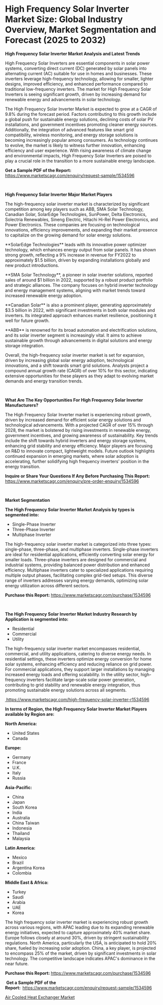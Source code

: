 <p><h1>High Frequency Solar Inverter Market Size: Global Industry Overview, Market Segmentation and Forecast (2025 to 2032)</h1></p><p><strong>High Frequency Solar Inverter Market Analysis and Latest Trends</strong></p>
<p><p>High Frequency Solar Inverters are essential components in solar power systems, converting direct current (DC) generated by solar panels into alternating current (AC) suitable for use in homes and businesses. These inverters leverage high-frequency technology, allowing for smaller, lighter designs, improved efficiency, and enhanced performance compared to traditional low-frequency inverters. The market for High Frequency Solar Inverters is seeing significant growth, driven by increasing demand for renewable energy and advancements in solar technology.</p><p>The High Frequency Solar Inverter Market is expected to grow at a CAGR of 9.8% during the forecast period. Factors contributing to this growth include a global push for sustainable energy solutions, declining costs of solar PV installations, and government incentives promoting cleaner energy sources. Additionally, the integration of advanced features like smart grid compatibility, wireless monitoring, and energy storage solutions is becoming increasingly popular among consumers. As technology continues to evolve, the market is likely to witness further innovation, enhancing efficiency and user experience. With rising awareness of climate change and environmental impacts, High Frequency Solar Inverters are poised to play a crucial role in the transition to a more sustainable energy landscape.</p></p>
<p><strong>Get a Sample PDF of the Report:&nbsp;</strong> <a href="https://www.marketscagr.com/enquiry/request-sample/1534596?utm_campaign=2944&utm_medium=2&utm_source=Github&utm_content=ia&utm_term=08042025&utm_id=high-frequency-solar-inverter">https://www.marketscagr.com/enquiry/request-sample/1534596</a></p>
<p>&nbsp;</p>
<p><strong>High Frequency Solar Inverter Major Market Players</strong></p>
<p><p>The high-frequency solar inverter market is characterized by significant competition among key players such as ABB, SMA Solar Technology, Canadian Solar, SolarEdge Technologies, SunPower, Delta Electronics, Solectria Renewables, Sineng Electric, Hitachi Hi-Rel Power Electronics, and Power Electronics. These companies are focusing on technological innovations, efficiency improvements, and expanding their market presence to capitalize on the growing demand for solar energy solutions.</p><p>**SolarEdge Technologies** leads with its innovative power optimizer technology, which enhances energy output from solar panels. It has shown strong growth, reflecting a 9% increase in revenue for FY2022 to approximately $1.5 billion, driven by expanding installations globally and new product introductions.</p><p>**SMA Solar Technology**, a pioneer in solar inverter solutions, reported sales of around $1 billion in 2022, supported by a robust product portfolio and strategic alliances. The company focuses on hybrid inverter technology and energy management systems, aligning with market trends toward increased renewable energy adoption.</p><p>**Canadian Solar** is also a prominent player, generating approximately $3.5 billion in 2022, with significant investments in both solar modules and inverters. Its integrated approach enhances market resilience, positioning it well for future growth.</p><p>**ABB** is renowned for its broad automation and electrification solutions, and its solar inverter segment is increasingly vital. It aims to achieve sustainable growth through advancements in digital solutions and energy storage integration.</p><p>Overall, the high-frequency solar inverter market is set for expansion, driven by increasing global solar energy adoption, technological innovations, and a shift towards smart grid solutions. Analysts project a compound annual growth rate (CAGR) of over 10% for this sector, indicating extensive opportunities for these players as they adapt to evolving market demands and energy transition trends.</p></p>
<p>&nbsp;</p>
<p><strong>What Are The Key Opportunities For High Frequency Solar Inverter Manufacturers?</strong></p>
<p><p>The High Frequency Solar Inverter market is experiencing robust growth, driven by increased demand for efficient solar energy solutions and technological advancements. With a projected CAGR of over 15% through 2028, the market is bolstered by rising investments in renewable energy, government incentives, and growing awareness of sustainability. Key trends include the shift towards hybrid inverters and energy storage systems, enhancing grid stability and energy efficiency. Major players are focusing on R&D to innovate compact, lightweight models. Future outlook highlights continued expansion in emerging markets, where solar adoption is accelerating, further solidifying high frequency inverters' position in the energy transition.</p></p>
<p><strong>Inquire or Share Your Questions If Any Before Purchasing This Report:</strong> <a href="https://www.marketscagr.com/enquiry/pre-order-enquiry/1534596?utm_campaign=2944&utm_medium=2&utm_source=Github&utm_content=ia&utm_term=08042025&utm_id=high-frequency-solar-inverter">https://www.marketscagr.com/enquiry/pre-order-enquiry/1534596</a></p>
<p>&nbsp;</p>
<p><strong>Market Segmentation</strong></p>
<p><strong>The High Frequency Solar Inverter Market Analysis by types is segmented into:</strong></p>
<p><ul><li>Single-Phase Inverter</li><li>Three-Phase Inverter</li><li>Multiphase Inverter</li></ul></p>
<p><p>The high-frequency solar inverter market is categorized into three types: single-phase, three-phase, and multiphase inverters. Single-phase inverters are ideal for residential applications, efficiently converting solar energy for smaller loads. Three-phase inverters are designed for commercial and industrial systems, providing balanced power distribution and enhanced efficiency. Multiphase inverters cater to specialized applications requiring multiple output phases, facilitating complex grid-tied setups. This diverse range of inverters addresses varying energy demands, optimizing solar energy utilization across different sectors.</p></p>
<p><strong>Purchase this Report:&nbsp;</strong><a href="https://www.marketscagr.com/purchase/1534596?utm_campaign=2944&utm_medium=2&utm_source=Github&utm_content=ia&utm_term=08042025&utm_id=high-frequency-solar-inverter">https://www.marketscagr.com/purchase/1534596</a></p>
<p>&nbsp;</p>
<p><strong>The High Frequency Solar Inverter Market Industry Research by Application is segmented into:</strong></p>
<p><ul><li>Residential</li><li>Commercial</li><li>Utility</li></ul></p>
<p><p>The high-frequency solar inverter market encompasses residential, commercial, and utility applications, catering to diverse energy needs. In residential settings, these inverters optimize energy conversion for home solar systems, enhancing efficiency and reducing reliance on grid power. For commercial applications, they support larger installations by managing increased energy loads and offering scalability. In the utility sector, high-frequency inverters facilitate large-scale solar power generation, contributing to grid stability and renewable energy integration, thus promoting sustainable energy solutions across all segments.</p></p>
<p><a href="https://www.marketscagr.com/high-frequency-solar-inverter-r1534596?utm_campaign=2944&utm_medium=2&utm_source=Github&utm_content=ia&utm_term=08042025&utm_id=high-frequency-solar-inverter">&nbsp;https://www.marketscagr.com/high-frequency-solar-inverter-r1534596</a></p>
<p><strong>In terms of Region, the High Frequency Solar Inverter Market Players available by Region are:</strong></p>
<p>
    <p> <strong> North America: </strong>
        <ul>
            <li>United States</li>
            <li>Canada</li>
        </ul>
        </p> 
    <p> <strong> Europe: </strong>
        <ul>
            <li>Germany</li>
            <li>France</li>
            <li>U.K.</li>
            <li>Italy</li>
            <li>Russia</li>
        </ul>
        </p> 
    <p> <strong> Asia-Pacific: </strong>
        <ul>
            <li>China</li>
            <li>Japan</li>
            <li>South Korea</li>
            <li>India</li>
            <li>Australia</li>
            <li>China Taiwan</li>
            <li>Indonesia</li>
            <li>Thailand</li>
            <li>Malaysia</li>
        </ul>
        </p> 
    <p> <strong> Latin America: </strong>
        <ul>
            <li>Mexico</li>
            <li>Brazil</li>
            <li>Argentina Korea</li>
            <li>Colombia</li>
        </ul>
        </p> 
    <p> <strong> Middle East & Africa: </strong>
        <ul>
            <li>Turkey</li>
            <li>Saudi</li>
            <li>Arabia</li>
            <li>UAE</li>
            <li>Korea</li>
        </ul>
    </p>
    </p>
<p><p>The high frequency solar inverter market is experiencing robust growth across various regions, with APAC leading due to its expanding renewable energy initiatives, expected to capture approximately 40% market share. Europe follows closely at around 30%, driven by stringent sustainability regulations. North America, particularly the USA, is anticipated to hold 20% share, fueled by increasing solar adoption. China, a key player, is projected to encompass 25% of the market, driven by significant investments in solar technology. The competitive landscape indicates APAC's dominance in the near future.</p></p>
<p><strong>Purchase this Report: </strong><a href="https://www.marketscagr.com/purchase/1534596?utm_campaign=2944&utm_medium=2&utm_source=Github&utm_content=ia&utm_term=08042025&utm_id=high-frequency-solar-inverter">https://www.marketscagr.com/purchase/1534596</a></p>
<p>&nbsp;<strong>Get a Sample PDF of the Report:&nbsp;&nbsp;</strong><a href="https://www.marketscagr.com/enquiry/request-sample/1534596?utm_campaign=2944&utm_medium=2&utm_source=Github&utm_content=ia&utm_term=08042025&utm_id=high-frequency-solar-inverter">https://www.marketscagr.com/enquiry/request-sample/1534596</a></p>
<p><strong></strong></p>
<p><p><a href="https://github.com/sionepeppess/Market-Research-Report-List-1/blob/main/air-cooled-heat-exchanger-market.md?utm_campaign=2944&utm_medium=2&utm_source=Github&utm_content=ia&utm_term=08042025&utm_id=high-frequency-solar-inverter">Air Cooled Heat Exchanger Market</a></p></p>
